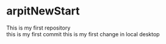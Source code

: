# arpitNewStart
This is my first repository
<br>
this is my first commit
this is my first change in local desktop